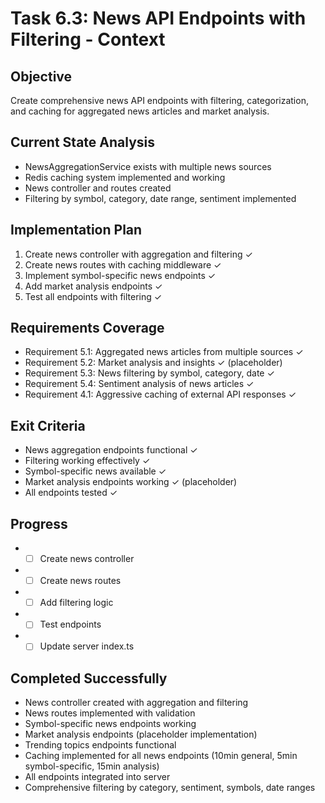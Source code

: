 # Task 6.3: News API Endpoints with Filtering - Context

## Objective

Create comprehensive news API endpoints with filtering, categorization, and caching for aggregated news articles and market analysis.

## Current State Analysis

- NewsAggregationService exists with multiple news sources
- Redis caching system implemented and working
- News controller and routes created
- Filtering by symbol, category, date range, sentiment implemented

## Implementation Plan

1. Create news controller with aggregation and filtering ✓
2. Create news routes with caching middleware ✓
3. Implement symbol-specific news endpoints ✓
4. Add market analysis endpoints ✓
5. Test all endpoints with filtering ✓

## Requirements Coverage

- Requirement 5.1: Aggregated news articles from multiple sources ✓
- Requirement 5.2: Market analysis and insights ✓ (placeholder)
- Requirement 5.3: News filtering by symbol, category, date ✓
- Requirement 5.4: Sentiment analysis of news articles ✓
- Requirement 4.1: Aggressive caching of external API responses ✓

## Exit Criteria

- News aggregation endpoints functional ✓
- Filtering working effectively ✓
- Symbol-specific news available ✓
- Market analysis endpoints working ✓ (placeholder)
- All endpoints tested ✓

## Progress

- - [ ] Create news controller
- - [ ] Create news routes
- - [ ] Add filtering logic
- - [ ] Test endpoints
- - [ ] Update server index.ts

## Completed Successfully

- News controller created with aggregation and filtering
- News routes implemented with validation
- Symbol-specific news endpoints working
- Market analysis endpoints (placeholder implementation)
- Trending topics endpoints functional
- Caching implemented for all news endpoints (10min general, 5min symbol-specific, 15min analysis)
- All endpoints integrated into server
- Comprehensive filtering by category, sentiment, symbols, date ranges

